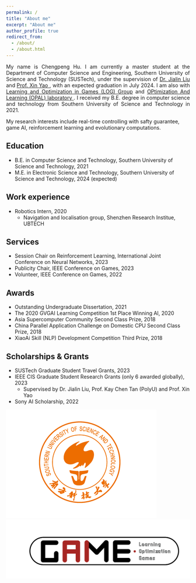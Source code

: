 ```yaml
---
permalink: /
title: "About me"
excerpt: "About me"
author_profile: true
redirect_from: 
  - /about/
  - /about.html
---
```

<style>
    .text-justify {
      text-align: justify;
    }
  </style>
<p class="text-justify">
My name is Chengpeng Hu. I am currently a master student at the Department of Computer Science and Engineering, Southern University of Science and Technology (SUSTech), under the supervision of <a href = 'http://www.liujialin.tech/index.html'> Dr. Jialin Liu </a> and <a href = 'https://cse.sustech.edu.cn/faculty/~xiny/'>Prof. Xin Yao </a>, with an expected graduation in July 2024. I am also with <a href = 'https://aingames.cn/'> Learning and Optimization in Games (LOG) Group</a> and <a href = 'https://cse.sustech.edu.cn/faculty/~xiny/'>OPtimization And Learning (OPAL) laboratory </a>. I received my B.E. degree in computer science and technology from Southern University of Science and Technology in 2021.

</p>


My research interests include real-time controlling with safty guarantee, game AI, reinforcement learning and evolutionary computations.

Education
-----
* B.E. in Computer Science and Technology, Southern University of Science and Technology, 2021
* M.E. in Electronic Science and Technology, Southern University of Science and Technology, 2024 (expected)

Work experience
-----
* Robotics Intern, 2020
     * Navigation and localisation group, Shenzhen Research Institue, UBTECH

Services
-----
* Session Chair on Reinforcement Learning, International Joint Conference on Neural Networks, 2023
* Publicity Chair, IEEE Conference on Games, 2023
* Volunteer, IEEE Conference on Games, 2022


Awards
-----
* Outstanding Undergraduate Dissertation, 2021
* The 2020 GVGAI Learning Competition 1st Place Winning AI, 2020
* Asia Supercomputer Community Second Class Prize, 2018
* China Parallel Application Challenge on Domestic CPU Second Class Prize, 2018
* XiaoAi Skill (NLP) Development Competition Third Prize, 2018


Scholarships & Grants
-----
* SUSTech Graduate Student Travel Grants, 2023
* IEEE CIS Graduate Student Research Grants (only 6 awarded globally), 2023
  * Supervised by Dr. Jialin Liu, Prof. Kay Chen Tan (PolyU) and Prof. Xin Yao
* Sony AI Scholarship, 2022


<style>
  .gif-container {
      display: flex; /* Use flexbox to arrange images in a line */
      justify-content: flex-start; /* Align images with space between them */
      max-width: 300px; /* Set the maximum width of the container */
  }
  
  .gif-container img {
      width: auto; /* Adjust the width of the images as per your preference */
      height: auto; /* Keep the aspect ratio */
      margin-right: 20px;
  }

  .resized-image {
  max-width: 300px; /* Set the maximum width */
  /* height: auto; */ /* Uncomment this line to maintain the aspect ratio */
}
</style>

<p>
      <img src="/images/logo/sustech.png" alt="gplatform_map">
      <img src="/images/logo/log.png" alt="gplatform_gen">
</p>